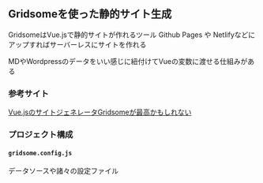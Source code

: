 ## Gridsomeを使った静的サイト生成

GridsomeはVue.jsで静的サイトが作れるツール
Github Pages や Netlifyなどにアップすればサーバーレスにサイトを作れる

MDやWordpressのデータをいい感じに紐付けてVueの変数に渡せる仕組みがある

### 参考サイト

[Vue.jsのサイトジェネレータGridsomeが最高かもしれない](https://www.keisuke69.net/entry/2020/06/09/112907)

### プロジェクト構成

#### `gridsome.config.js`

データソースや諸々の設定ファイル

